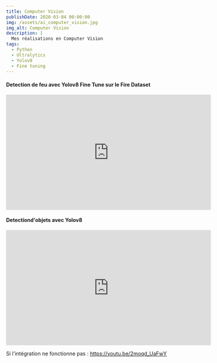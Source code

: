 ```yaml
---
title: Computer Vision
publishDate: 2020-03-04 00:00:00
img: /assets/ai_computer_vision.jpg
img_alt: Computer Vision
description: |
  Mes réalisations en Computer Vision
tags:
  - Python
  - Ultralytics
  - Yolov8
  - Fine tuning
---
```



#### Detection de feu avec Yolov8 Fine Tune sur le Fire Dataset

<iframe width="560" height="315" src="https://www.youtube.com/embed/RobJMNTdx6E" frameborder="0" allowfullscreen></iframe>

#### Detectiond'objets avec Yolov8

<iframe width="560" height="315" src="https://youtu.be/2moqd_UaFwY" frameborder="0" allowfullscreen></iframe>

Si l'intégration ne fonctionne pas : <https://youtu.be/2moqd_UaFwY>

